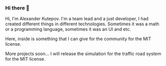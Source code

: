 ### Hi there 👋
Hi, I'm Alexander Kutepov. I'm a team lead and a just developer, I had created different things in different technologies. Sometimes it was a math or a programming language, sometimes it was an UI and etc. 

Here, inside is something that I can give for the community for the MIT license.

More projects soon... I will release the simulation for the traffic road system for the MIT license.



<!--
**AlexKutepov/AlexKutepov** is a ✨ _special_ ✨ repository because its `README.md` (this file) appears on your GitHub profile.

Here are some ideas to get you started:

- 🔭 I’m currently working on ...
- 🌱 I’m currently learning ...
- 👯 I’m looking to collaborate on ...
- 🤔 I’m looking for help with ...
- 💬 Ask me about ...
- 📫 How to reach me: ...
- 😄 Pronouns: ...
- ⚡ Fun fact: ...
-->
